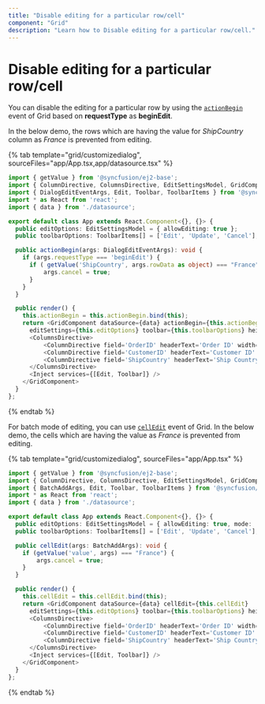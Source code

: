 ```yaml
---
title: "Disable editing for a particular row/cell"
component: "Grid"
description: "Learn how to Disable editing for a particular row/cell."
---
```


# Disable editing for a particular row/cell

You can disable the editing for a particular row by using the [`actionBegin`](../../api/grid/#actionbegin) event of Grid based on **requestType** as **beginEdit**.

In the below demo, the rows which are having the value for *ShipCountry* column as *France* is prevented from editing.

{% tab template="grid/customizedialog", sourceFiles="app/App.tsx,app/datasource.tsx" %}

```typescript
import { getValue } from '@syncfusion/ej2-base';
import { ColumnDirective, ColumnsDirective, EditSettingsModel, GridComponent, Inject } from '@syncfusion/ej2-react-grids';
import { DialogEditEventArgs, Edit, Toolbar, ToolbarItems } from '@syncfusion/ej2-react-grids';
import * as React from 'react';
import { data } from './datasource';

export default class App extends React.Component<{}, {}> {
  public editOptions: EditSettingsModel = { allowEditing: true };
  public toolbarOptions: ToolbarItems[] = ['Edit', 'Update', 'Cancel'];

  public actionBegin(args: DialogEditEventArgs): void {
    if (args.requestType === 'beginEdit') {
      if ( getValue('ShipCountry', args.rowData as object) === "France") {
          args.cancel = true;
      }
    }
  }

  public render() {
    this.actionBegin = this.actionBegin.bind(this);
    return <GridComponent dataSource={data} actionBegin={this.actionBegin}
      editSettings={this.editOptions} toolbar={this.toolbarOptions} height={265}>
      <ColumnsDirective>
          <ColumnDirective field='OrderID' headerText='Order ID' width='100' textAlign="Right" isPrimaryKey={true}/>
          <ColumnDirective field='CustomerID' headerText='Customer ID' width='120'/>
          <ColumnDirective field='ShipCountry' headerText='Ship Country' width='150'/>
      </ColumnsDirective>
      <Inject services={[Edit, Toolbar]} />
    </GridComponent>
  }
};
```

{% endtab %}

For batch mode of editing, you can use [`cellEdit`](../../api/grid/#celledit) event of Grid. In the below demo, the cells which are having the value as *France* is prevented from editing.

{% tab template="grid/customizedialog", sourceFiles="app/App.tsx" %}

```typescript
import { getValue } from '@syncfusion/ej2-base';
import { ColumnDirective, ColumnsDirective, EditSettingsModel, GridComponent, Inject } from '@syncfusion/ej2-react-grids';
import { BatchAddArgs, Edit, Toolbar, ToolbarItems } from '@syncfusion/ej2-react-grids';
import * as React from 'react';
import { data } from './datasource';

export default class App extends React.Component<{}, {}> {
  public editOptions: EditSettingsModel = { allowEditing: true, mode: 'Batch' };
  public toolbarOptions: ToolbarItems[] = ['Edit', 'Update', 'Cancel'];

  public cellEdit(args: BatchAddArgs): void {
    if (getValue('value', args) === "France") {
        args.cancel = true;
    }
  }

  public render() {
    this.cellEdit = this.cellEdit.bind(this);
    return <GridComponent dataSource={data} cellEdit={this.cellEdit}
      editSettings={this.editOptions} toolbar={this.toolbarOptions} height={265}>
      <ColumnsDirective>
          <ColumnDirective field='OrderID' headerText='Order ID' width='100' textAlign="Right" isPrimaryKey={true}/>
          <ColumnDirective field='CustomerID' headerText='Customer ID' width='120'/>
          <ColumnDirective field='ShipCountry' headerText='Ship Country' width='150'/>
      </ColumnsDirective>
      <Inject services={[Edit, Toolbar]} />
    </GridComponent>
  }
};
```

{% endtab %}
